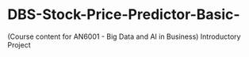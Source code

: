 # DBS-Stock-Price-Predictor-Basic-
(Course content for AN6001 - Big Data and AI in Business) Introductory Project 
